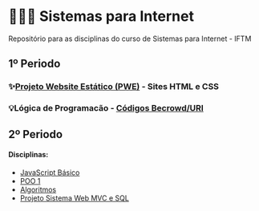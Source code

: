 # 👨🏻‍💻 Sistemas para Internet
Repositório para as disciplinas do curso de Sistemas para Internet - IFTM

## 1º Periodo

### ✨[Projeto Website Estático (PWE)](https://github.com/ArthurZ7/website-estatico) - Sites HTML e CSS
### 💡Lógica de Programacão - [Códigos Becrowd/URI](https://github.com/ArthurZ7/Java-Beecrowd)

## 2º Periodo

#### Disciplinas:
- [JavaScript Básico]()
- [POO 1]()
- [Algoritmos]()
- [Projeto Sistema Web MVC e SQL]()
  
